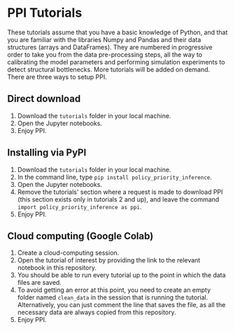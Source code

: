# PPI Tutorials

These tutorials assume that you have a basic knowledge of Python, and that you are familiar with the libraries Numpy and Pandas and their data structures (arrays and DataFrames).
They are numbered in progressive order to take you from the data pre-processing steps, all the way to calibrating the model parameters and performing simulation experiments to detect structural bottlenecks.
More tutorials will be added on demand.
There are three ways to setup PPI.

## Direct download

1. Download the `tutorials` folder in your local machine.
2. Open the Jupyter notebooks.
3. Enjoy PPI.


## Installing via PyPI

1. Download the `tutorials` folder in your local machine.
2. In the command line, type `pip install policy_priority_inference`.
3. Open the Jupyter notebooks.
4. Remove the tutorials' section where a request is made to download PPI (this section exists only in tutorials 2 and up), and leave the command `import policy_priority_inference as ppi`.
5. Enjoy PPI.


## Cloud computing (Google Colab)

1. Create a cloud-computing session.
2. Open the tutorial of interest by providing the link to the relevant notebook in this repository.
3. You should be able to run every tutorial up to the point in which the data files are saved.
4. To avoid getting an error at this point, you need to create an empty folder named `clean_data` in the session that is running the tutorial.
Alternatively, you can just comment the line that saves the file, as all the necessary data are always copied from this repository.
5. Enjoy PPI.
